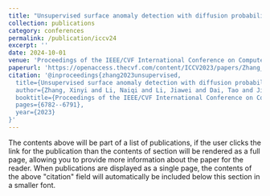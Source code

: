 ```yaml
---
title: "Unsupervised surface anomaly detection with diffusion probabilistic model"
collection: publications
category: conferences
permalink: /publication/iccv24
excerpt: ''
date: 2024-10-01
venue: 'Proceedings of the IEEE/CVF International Conference on Computer Vision'
paperurl: 'https://openaccess.thecvf.com/content/ICCV2023/papers/Zhang_Unsupervised_Surface_Anomaly_Detection_with_Diffusion_Probabilistic_Model_ICCV_2023_paper.pdf'
citation: '@inproceedings{zhang2023unsupervised,
  title={Unsupervised surface anomaly detection with diffusion probabilistic model},
  author={Zhang, Xinyi and Li, Naiqi and Li, Jiawei and Dai, Tao and Jiang, Yong and Xia, Shu-Tao},
  booktitle={Proceedings of the IEEE/CVF International Conference on Computer Vision},
  pages={6782--6791},
  year={2023}
}'
---
```


The contents above will be part of a list of publications, if the user clicks the link for the publication than the contents of section will be rendered as a full page, allowing you to provide more information about the paper for the reader. When publications are displayed as a single page, the contents of the above "citation" field will automatically be included below this section in a smaller font.
